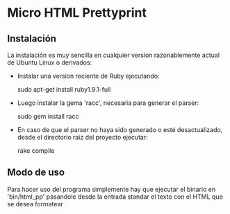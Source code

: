 Micro HTML Prettyprint
======================

## Instalación

La instalación es muy sencilla en cualquier version razonablemente actual de Ubuntu Linux o derivados:

- Instalar una version reciente de Ruby ejecutando:

    sudo apt-get install ruby1.9.1-full

- Luego instalar la gema 'racc', necesaria para generar el parser:

    sudo gem install racc

- En caso de que el parser no haya sido generado o esté desactualizado, desde el directorio raiz del proyecto ejecutar:

    rake compile


## Modo de uso

Para hacer uso del programa simplemente hay que ejecutar el binario en 'bin/html_pp' pasandole desde la entrada standar el texto con el HTML que se desea formatear
